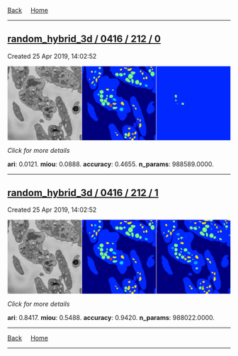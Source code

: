
[Back](..)&nbsp;&nbsp;&nbsp;&nbsp;&nbsp;[Home](https://leapmanlab.github.io/snapshots)

---

<div class="summary"><a href="0"><h2>random_hybrid_3d / 0416 / 212 / 0</h2></a><p>Created 25 Apr 2019, 14:02:52
</p><a href="0"><img src="0/media/summary.png" align="center"></a><p>
<i>Click for more details</i>
</p></div>

**ari**: 0.0121. **miou**: 0.0888. **accuracy**: 0.4655. **n_params**: 988589.0000. 

---

<div class="summary"><a href="1"><h2>random_hybrid_3d / 0416 / 212 / 1</h2></a><p>Created 25 Apr 2019, 14:02:52
</p><a href="1"><img src="1/media/summary.png" align="center"></a><p>
<i>Click for more details</i>
</p></div>

**ari**: 0.8417. **miou**: 0.5488. **accuracy**: 0.9420. **n_params**: 988022.0000. 

---

[Back](..)&nbsp;&nbsp;&nbsp;&nbsp;&nbsp;[Home](https://leapmanlab.github.io/snapshots)

---